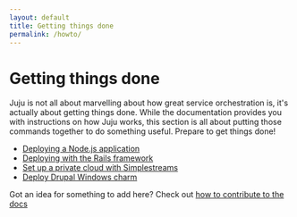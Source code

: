 ```yaml
---
layout: default
title: Getting things done  
permalink: /howto/
---
```


# Getting things done

Juju is not all about marvelling about how great service orchestration is, it's
actually about getting things done. While the documentation provides you with
instructions on how Juju works, this section is all about putting those commands
together to do something useful. Prepare to get things done!

- [Deploying a Node.js application](howto-node.html)
- [Deploying with the Rails framework](howto-rails.html)
- [Set up a private cloud with Simplestreams](howto-privatecloud.html)
- [Deploy Drupal Windows charm](howto-drupal-iis.html)

Got an idea for something to add here? Check out [how to contribute to the
docs](contributing.html)